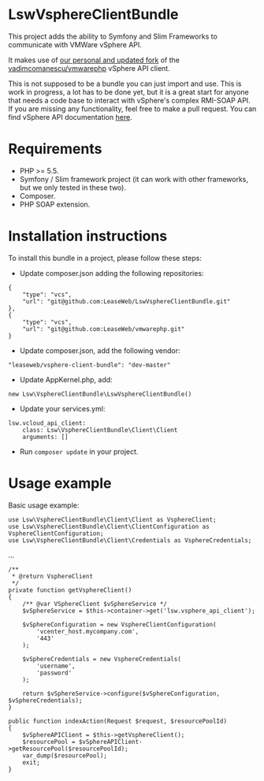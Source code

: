 LswVsphereClientBundle
========================

This project adds the ability to Symfony and Slim Frameworks to communicate with VMWare vSphere API.

It makes use of [our personal and updated fork](https://github.com/LeaseWeb/vmwarephp) of the [vadimcomanescu/vmwarephp](https://github.com/vadimcomanescu/vmwarephp) vSphere API client.

This is not supposed to be a bundle you can just import and use. This is work in progress, a lot has to be done yet, but it is a great start for anyone that needs a code base to interact with vSphere's complex RMI-SOAP API. If you are missing any functionality, feel free to make a pull request. You can find vSphere API documentation [here](http://pubs.vmware.com/vsphere-60/topic/com.vmware.wssdk.apiref.doc/right-pane.html).

# Requirements
* PHP >= 5.5.
* Symfony / Slim framework project (it can work with other frameworks, but we only tested in these two).
* Composer.
* PHP SOAP extension.

# Installation instructions
To install this bundle in a project, please follow these steps:

* Update composer.json adding the following repositories:

```
{
    "type": "vcs",
    "url": "git@github.com:LeaseWeb/LswVsphereClientBundle.git"
},
{
    "type": "vcs",
    "url": "git@github.com:LeaseWeb/vmwarephp.git"
}
```

* Update composer.json, add the following vendor:

```
"leaseweb/vsphere-client-bundle": "dev-master"
```


* Update AppKernel.php, add:

```
new Lsw\VsphereClientBundle\LswVsphereClientBundle()
```


* Update your services.yml:

```
lsw.vcloud_api_client:
    class: Lsw\VsphereClientBundle\Client\Client
    arguments: []
```


* Run ```composer update``` in your project.


# Usage example

Basic usage example:


```
use Lsw\VsphereClientBundle\Client\Client as VsphereClient;
use Lsw\VsphereClientBundle\Client\ClientConfiguration as VsphereClientConfiguration;
use Lsw\VsphereClientBundle\Client\Credentials as VsphereCredentials;
```

...


```
/**
 * @return VsphereClient
 */
private function getVsphereClient()
{
    /** @var VSphereClient $vSphereService */
    $vSphereService = $this->container->get('lsw.vsphere_api_client');

    $vSphereConfiguration = new VsphereClientConfiguration(
        'vcenter_host.mycompany.com',
        '443'
    );

    $vSphereCredentials = new VsphereCredentials(
        'username',
        'password'
    );

    return $vSphereService->configure($vSphereConfiguration, $vSphereCredentials);
}

public function indexAction(Request $request, $resourcePoolId)
{
    $vSphereAPIClient = $this->getVsphereClient();
    $resourcePool = $vSphereAPIClient->getResourcePool($resourcePoolId);
    var_dump($resourcePool);
    exit;
}
```


